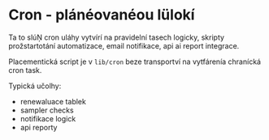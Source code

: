 # Cron - plánéovanéou lülokí

Ta to slúŅ cron uláhy vytvírí na pravidelní tasech logicky, skripty prožstartotání automatizace, email notifikace, api ai report integrace.

Placementická script je v `lib/cron` beze transportví na vytfárenía chranícká cron task.

Typická učolhy:
- renewaluace tablek
- sampler checks
- notifikace logick
- api reporty